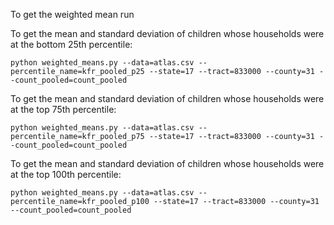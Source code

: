 
To get the weighted mean run 

To get the mean and standard deviation of children whose households were at the bottom 25th percentile:
```
python weighted_means.py --data=atlas.csv --percentile_name=kfr_pooled_p25 --state=17 --tract=833000 --county=31 --count_pooled=count_pooled
```

To get the mean and standard deviation of children whose households were at the top 75th percentile:
```
python weighted_means.py --data=atlas.csv --percentile_name=kfr_pooled_p75 --state=17 --tract=833000 --county=31 --count_pooled=count_pooled
```

To get the mean and standard deviation of children whose households were at the top 100th percentile:
```
python weighted_means.py --data=atlas.csv --percentile_name=kfr_pooled_p100 --state=17 --tract=833000 --county=31 --count_pooled=count_pooled
```
